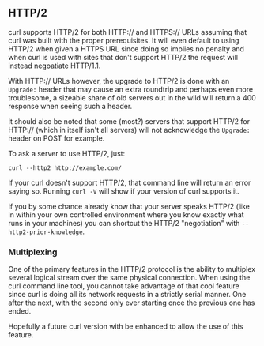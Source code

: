 ## HTTP/2

curl supports HTTP/2 for both HTTP:// and HTTPS:// URLs assuming that curl was
built with the proper prerequisites. It will even default to using HTTP/2 when
given a HTTPS URL since doing so implies no penalty and when curl is used with
sites that don't support HTTP/2 the request will instead negoatiate HTTP/1.1.

With HTTP:// URLs however, the upgrade to HTTP/2 is done with an `Upgrade:`
header that may cause an extra roundtrip and perhaps even more troublesome, a
sizeable share of old servers out in the wild will return a 400 response when
seeing such a header.

It should also be noted that some (most?) servers that support HTTP/2 for
HTTP:// (which in itself isn't all servers) will not acknowledge the
`Upgrade:` header on POST for example.

To ask a server to use HTTP/2, just:

    curl --http2 http://example.com/

If your curl doesn't support HTTP/2, that command line will return an error
saying so. Running `curl -V` will show if your version of curl supports it.

If you by some chance already know that your server speaks HTTP/2 (like in
within your own controlled environment where you know exactly what runs in
your machines) you can shortcut the HTTP/2 "negotiation" with
`--http2-prior-knowledge`.

### Multiplexing

One of the primary features in the HTTP/2 protocol is the ability to multiplex
several logical stream over the same physical connection. When using the curl
command line tool, you cannot take advantage of that cool feature since curl
is doing all its network requests in a strictly serial manner. One after the
next, with the second only ever starting once the previous one has ended.

Hopefully a future curl version with be enhanced to allow the use of this
feature.
